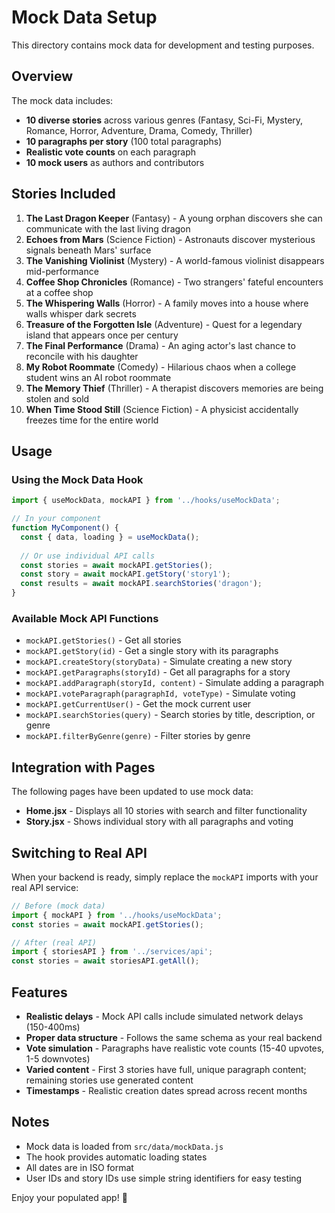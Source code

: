 # Mock Data Setup

This directory contains mock data for development and testing purposes.

## Overview

The mock data includes:
- **10 diverse stories** across various genres (Fantasy, Sci-Fi, Mystery, Romance, Horror, Adventure, Drama, Comedy, Thriller)
- **10 paragraphs per story** (100 total paragraphs)
- **Realistic vote counts** on each paragraph
- **10 mock users** as authors and contributors

## Stories Included

1. **The Last Dragon Keeper** (Fantasy) - A young orphan discovers she can communicate with the last living dragon
2. **Echoes from Mars** (Science Fiction) - Astronauts discover mysterious signals beneath Mars' surface
3. **The Vanishing Violinist** (Mystery) - A world-famous violinist disappears mid-performance
4. **Coffee Shop Chronicles** (Romance) - Two strangers' fateful encounters at a coffee shop
5. **The Whispering Walls** (Horror) - A family moves into a house where walls whisper dark secrets
6. **Treasure of the Forgotten Isle** (Adventure) - Quest for a legendary island that appears once per century
7. **The Final Performance** (Drama) - An aging actor's last chance to reconcile with his daughter
8. **My Robot Roommate** (Comedy) - Hilarious chaos when a college student wins an AI robot roommate
9. **The Memory Thief** (Thriller) - A therapist discovers memories are being stolen and sold
10. **When Time Stood Still** (Science Fiction) - A physicist accidentally freezes time for the entire world

## Usage

### Using the Mock Data Hook

```javascript
import { useMockData, mockAPI } from '../hooks/useMockData';

// In your component
function MyComponent() {
  const { data, loading } = useMockData();
  
  // Or use individual API calls
  const stories = await mockAPI.getStories();
  const story = await mockAPI.getStory('story1');
  const results = await mockAPI.searchStories('dragon');
}
```

### Available Mock API Functions

- `mockAPI.getStories()` - Get all stories
- `mockAPI.getStory(id)` - Get a single story with its paragraphs
- `mockAPI.createStory(storyData)` - Simulate creating a new story
- `mockAPI.getParagraphs(storyId)` - Get all paragraphs for a story
- `mockAPI.addParagraph(storyId, content)` - Simulate adding a paragraph
- `mockAPI.voteParagraph(paragraphId, voteType)` - Simulate voting
- `mockAPI.getCurrentUser()` - Get the mock current user
- `mockAPI.searchStories(query)` - Search stories by title, description, or genre
- `mockAPI.filterByGenre(genre)` - Filter stories by genre

## Integration with Pages

The following pages have been updated to use mock data:

- **Home.jsx** - Displays all 10 stories with search and filter functionality
- **Story.jsx** - Shows individual story with all paragraphs and voting

## Switching to Real API

When your backend is ready, simply replace the `mockAPI` imports with your real API service:

```javascript
// Before (mock data)
import { mockAPI } from '../hooks/useMockData';
const stories = await mockAPI.getStories();

// After (real API)
import { storiesAPI } from '../services/api';
const stories = await storiesAPI.getAll();
```

## Features

- **Realistic delays** - Mock API calls include simulated network delays (150-400ms)
- **Proper data structure** - Follows the same schema as your real backend
- **Vote simulation** - Paragraphs have realistic vote counts (15-40 upvotes, 1-5 downvotes)
- **Varied content** - First 3 stories have full, unique paragraph content; remaining stories use generated content
- **Timestamps** - Realistic creation dates spread across recent months

## Notes

- Mock data is loaded from `src/data/mockData.js`
- The hook provides automatic loading states
- All dates are in ISO format
- User IDs and story IDs use simple string identifiers for easy testing

Enjoy your populated app! 🎉
